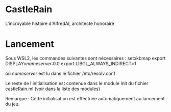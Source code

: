 # CastleRain
L'incroyable histoire d'AlfredAl, architecte honoraire

# Lancement
Sous WSL2, les commandes suivantes sont nécessaires :
setxkbmap
export DISPLAY=$nameserver$:0.0
export LIBGL_ALWAYS_INDIRECT=1

où $nameserver$ est lu dans le fichier /etc/resolv.conf

Le reste de l'initialisation est contenue dans le module Init du fichier castleRain.ml (voir dans la liste des modules)

Remarque : Cette initialisation est effectuée automatiquement au lancement du jeu.